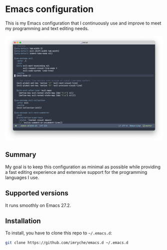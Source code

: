 # Emacs configuration
This is my Emacs configuration that I continuously use and improve to meet my programming and text editing needs.

![Screenshot](https://github.com/imryche/emacs.d/raw/master/images/screenshot.png)

## Summary
My goal is to keep this configuration as minimal as possible while providing a fast editing experience and extensive support for the programming languages I use.

## Supported versions
It runs smoothly on Emacs 27.2.

## Installation
To install, you have to clone this repo to `~/.emacs.d`:
```bash
git clone https://github.com/imryche/emacs.d ~/.emacs.d
```
